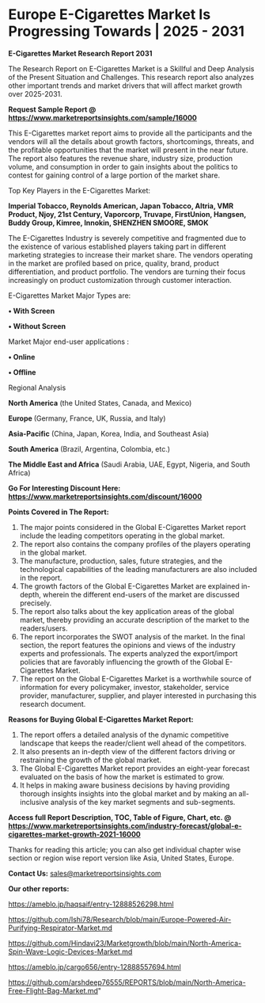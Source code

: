 # Europe E-Cigarettes Market Is Progressing Towards | 2025 - 2031

<strong>E-Cigarettes Market Research Report 2031</strong>

The Research Report on E-Cigarettes Market is a Skillful and Deep Analysis of the Present Situation and Challenges. This research report also analyzes other important trends and market drivers that will affect market growth over 2025-2031.

<strong>Request Sample Report @ <a href=https://www.marketreportsinsights.com/sample/16000>https://www.marketreportsinsights.com/sample/16000</a></strong>

This E-Cigarettes market report aims to provide all the participants and the vendors will all the details about growth factors, shortcomings, threats, and the profitable opportunities that the market will present in the near future. The report also features the revenue share, industry size, production volume, and consumption in order to gain insights about the politics to contest for gaining control of a large portion of the market share.

Top Key Players in the E-Cigarettes Market:

<strong>Imperial Tobacco, Reynolds American, Japan Tobacco, Altria, VMR Product, Njoy, 21st Century, Vaporcorp, Truvape, FirstUnion, Hangsen, Buddy Group, Kimree, Innokin, SHENZHEN SMOORE, SMOK</strong>

The E-Cigarettes Industry is severely competitive and fragmented due to the existence of various established players taking part in different marketing strategies to increase their market share. The vendors operating in the market are profiled based on price, quality, brand, product differentiation, and product portfolio. The vendors are turning their focus increasingly on product customization through customer interaction.

E-Cigarettes Market Major Types are:

<strong>• With Screen

• Without Screen</strong>

Market Major end-user applications :

<strong>• Online

• Offline</strong>

Regional Analysis

</u><strong><b>North America</b></strong> (the United States, Canada, and Mexico)

<strong><b>Europe </b></strong>(Germany, France, UK, Russia, and Italy)

<strong><b>Asia-Pacific</b></strong> (China, Japan, Korea, India, and Southeast Asia)

<strong><b>South America</b></strong> (Brazil, Argentina, Colombia, etc.)

<strong><b>The Middle East and Africa</b></strong> (Saudi Arabia, UAE, Egypt, Nigeria, and South Africa)

<strong>Go For Interesting Discount Here: <a href=https://www.marketreportsinsights.com/discount/16000>https://www.marketreportsinsights.com/discount/16000</a></strong>

<strong>Points Covered in The Report:</strong>
<ol>
  <li>The major points considered in the Global E-Cigarettes Market report include the leading competitors operating in the global market.</li>
  <li>The report also contains the company profiles of the players operating in the global market.</li>
  <li>The manufacture, production, sales, future strategies, and the technological capabilities of the leading manufacturers are also included in the report.</li>
  <li>The growth factors of the Global E-Cigarettes Market are explained in-depth, wherein the different end-users of the market are discussed precisely.</li>
  <li>The report also talks about the key application areas of the global market, thereby providing an accurate description of the market to the readers/users.</li>
  <li>The report incorporates the SWOT analysis of the market. In the final section, the report features the opinions and views of the industry experts and professionals. The experts analyzed the export/import policies that are favorably influencing the growth of the Global E-Cigarettes Market.</li>
  <li>The report on the Global E-Cigarettes Market is a worthwhile source of information for every policymaker, investor, stakeholder, service provider, manufacturer, supplier, and player interested in purchasing this research document.</li>
</ol>
<strong>Reasons for Buying Global E-Cigarettes Market Report:</strong>

<ol>
  <li>The report offers a detailed analysis of the dynamic competitive landscape that keeps the reader/client well ahead of the competitors.</li>
  <li>It also presents an in-depth view of the different factors driving or restraining the growth of the global market.</li>
  <li>The Global E-Cigarettes Market report provides an eight-year forecast evaluated on the basis of how the market is estimated to grow.</li>
  <li>It helps in making aware business decisions by having providing thorough insights insights into the global market and by making an all-inclusive analysis of the key market segments and sub-segments.</li>
</ol>
<strong>Access full Report Description, TOC, Table of Figure, Chart, etc. @ <a href=https://www.marketreportsinsights.com/industry-forecast/global-e-cigarettes-market-growth-2021-16000>https://www.marketreportsinsights.com/industry-forecast/global-e-cigarettes-market-growth-2021-16000</a></strong>


Thanks for reading this article; you can also get individual chapter wise section or region wise report version like Asia, United States, Europe.

<strong>Contact Us:</strong>
sales@marketreportsinsights.com

<strong>Our other reports:</strong>

<a href=https://ameblo.jp/haqsaif/entry-12888526298.html>https://ameblo.jp/haqsaif/entry-12888526298.html</a>

<a href=https://github.com/Ishi78/Research/blob/main/Europe-Powered-Air-Purifying-Respirator-Market.md>https://github.com/Ishi78/Research/blob/main/Europe-Powered-Air-Purifying-Respirator-Market.md</a>

<a href=https://github.com/Hindavi23/Marketgrowth/blob/main/North-America-Spin-Wave-Logic-Devices-Market.md>https://github.com/Hindavi23/Marketgrowth/blob/main/North-America-Spin-Wave-Logic-Devices-Market.md</a>

<a href=https://ameblo.jp/cargo656/entry-12888557694.html>https://ameblo.jp/cargo656/entry-12888557694.html</a>

<a href=https://github.com/arshdeep76555/REPORTS/blob/main/North-America-Free-Flight-Bag-Market.md>https://github.com/arshdeep76555/REPORTS/blob/main/North-America-Free-Flight-Bag-Market.md</a>"
